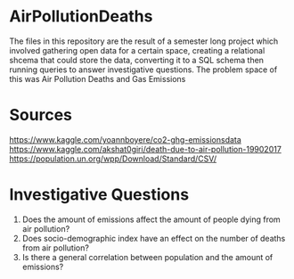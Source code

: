 # AirPollutionDeaths
The files in this repository are the result of a semester long project which involved gathering open data for a certain space, creating a relational shcema that could store the data, converting it to a SQL schema then running queries to answer investigative questions. The problem space of this was Air Pollution Deaths and Gas Emissions
# Sources
https://www.kaggle.com/yoannboyere/co2-ghg-emissionsdata <br/>
https://www.kaggle.com/akshat0giri/death-due-to-air-pollution-19902017 <br/>
https://population.un.org/wpp/Download/Standard/CSV/

# Investigative Questions

1. Does the amount of emissions affect the amount of people dying from air pollution? <br/>
2. Does socio-demographic index have an effect on the number of deaths from air
pollution? <br/>
3. Is there a general correlation between population and the amount of emissions?
